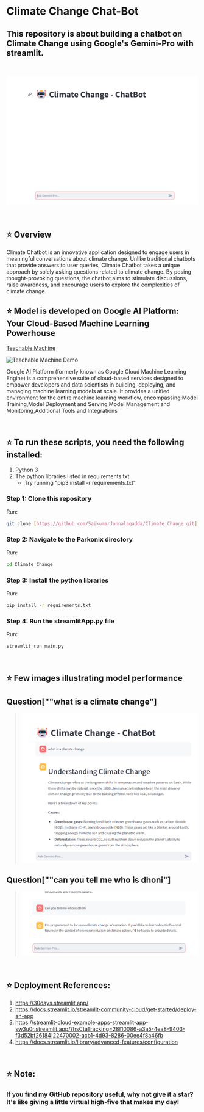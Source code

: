 # Climate Change Chat-Bot
## This repository is about building a chatbot on Climate Change using Google's Gemini-Pro with streamlit.

<br>

![Climate_Change](images/chat.png)

<br>


## ⭐  Overview
Climate Chatbot is an innovative application designed to engage users in meaningful conversations about climate change. Unlike traditional chatbots that provide answers to user queries, Climate Chatbot takes a unique approach by solely asking questions related to climate change. By posing thought-provoking questions, the chatbot aims to stimulate discussions, raise awareness, and encourage users to explore the complexities of climate change.
<br>



## ⭐  Model is developed on Google AI Platform: Your Cloud-Based Machine Learning Powerhouse

[Teachable Machine](https://teachablemachine.withgoogle.com/)

![Teachable Machine Demo](./Images/teachablemachine_demo.jpg)

Google AI Platform (formerly known as Google Cloud Machine Learning Engine) is a comprehensive suite of cloud-based services designed to empower developers and data scientists in building, deploying, and managing machine learning models at scale. It provides a unified environment for the entire machine learning workflow, encompassing:Model Training,Model Deployment and Serving,Model Management and Monitoring,Additional Tools and Integrations

<br>

## ⭐  To run these scripts, you need the following installed:

1. Python 3
2. The python libraries listed in requirements.txt
    * Try running "pip3 install -r requirements.txt"

### Step 1: Clone this repository
Run:
```bash
git clone [https://github.com/SaikumarJonnalagadda/Climate_Change.git]
```

### Step 2: Navigate to the Parkonix directory
Run:
```bash
cd Climate_Change
```
### Step 3: Install the python libraries
Run:
```bash
pip install -r requirements.txt
```
### Step 4: Run the streamlitApp.py file
Run:
```bash
streamlit run main.py
```

<br>

## ⭐ Few images illustrating model performance


## Question[""what is a climate change"]
> ![Teachable Machine](images/question2.png)
</b></b>

## Question[""can you tell me who is dhoni"]
> ![Teachable Machine](images/question1.png)
</b></b>


<br>

## ⭐ Deployment References:
1. https://30days.streamlit.app/
2. https://docs.streamlit.io/streamlit-community-cloud/get-started/deploy-an-app
3. https://streamlit-cloud-example-apps-streamlit-app-sw3u0r.streamlit.app/?hsCtaTracking=28f10086-a3a5-4ea8-9403-f3d52bf26184|22470002-acb1-4d93-8286-00ee4f8a46fb
4. https://docs.streamlit.io/library/advanced-features/configuration


<br>

## ⭐ Note:
### **If you find my GitHub repository useful, why not give it a star? It's like giving a little virtual high-five that makes my day!**

<br>
